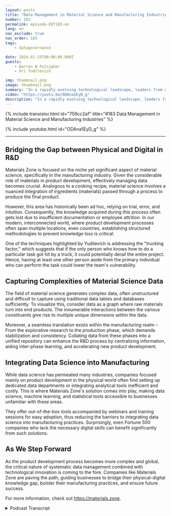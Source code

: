 ```yaml
---
layout: posts
title: "Data Management in Material Science and Manufacturing Industries"
number: 183
permalink: episode-EDT183-en
lang: en
nav_exclude: true
nav_order: 183
tags:
    - datagovernance

date: 2024-01-25T08:00:00.000Z
guests:
    - Darren W Pulsipher
    - Ori Yudilevich 

img: thumbnail.png
image: thumbnail.png
summary: "In a rapidly evolving technological landscape, leaders from diverse sectors apply data analytics, machine learning, and artificial intelligence to their operations. Today, look deeper at a company driving digital transformation in the manufacturing industry – Ori Yudilevich, the CTO of Materials Zone."
video: "https://youtu.be/ODAna1EyD_g"
description: "In a rapidly evolving technological landscape, leaders from diverse sectors apply data analytics, machine learning, and artificial intelligence to their operations. Today, look deeper at a company driving digital transformation in the manufacturing industry – Ori Yudilevich, the CTO of Materials Zone."
---
```


<div>
{% include transistor.html id="759cc2af" title="#183 Data Management in Material Science and Manufacturing Industries" %}

{% include youtube.html id="ODAna1EyD_g" %}
</div>

---

## Bridging the Gap between Physical and Digital in R&D

Materials Zone is focused on the niche yet significant aspect of material science, specifically in the manufacturing industry. Given the considerable role of materials in product development, effectively managing data becomes crucial. Analogous to a cooking recipe, material science involves a nuanced integration of ingredients (materials) passed through a process to produce the final product.

However, this area has historically been ad hoc, relying on trial, error, and intuition. Consequently, the knowledge acquired during this process often gets lost due to insufficient documentation or employee attrition. In our modern, interconnected world, where product development processes often span multiple locations, even countries, establishing structured methodologies to prevent knowledge loss is critical. 

One of the techniques highlighted by Yudilevich is addressing the "trucking factor," which suggests that if the only person who knows how to do a particular task got hit by a truck, it could potentially derail the entire project. Hence, having at least one other person aside from the primary individual who can perform the task could lower the team's vulnerability.

## Capturing Complexities of Material Science Data

The field of material science generates complex data, often unstructured and difficult to capture using traditional data tables and databases sufficiently. To visualize this, consider data as a graph where raw materials turn into end products. The innumerable interactions between the various constituents give rise to multiple unique dimensions within the data.

Moreover, a seamless translation exists within the manufacturing realm – From the explorative research to the production phase, which demands stabilization and consistency. Collating data from these phases into a unified repository can enhance the R&D process by centralizing information, aiding inter-phase learning, and accelerating new product development.

## Integrating Data Science into Manufacturing

While data science has permeated many industries, companies focused mainly on product development in the physical world often find setting up dedicated data departments or integrating analytical tools inefficient and costly. This is where Materials Zone's solution comes into play, making data science, machine learning, and statistical tools accessible to businesses unfamiliar with these areas.

They offer out-of-the-box tools accompanied by webinars and training sessions for easy adoption, thus reducing the barriers to integrating data science into manufacturing practices. Surprisingly, even Fortune 500 companies who lack the necessary digital skills can benefit significantly from such solutions.

## As We Step Forward

As the product development process becomes more complex and global, the critical nature of systematic data management combined with technological innovation is coming to the fore. Companies like Materials Zone are paving the path, guiding businesses to bridge their physical-digital knowledge gap, bolster their manufacturing practices, and ensure future success.

For more information, check out https://materials.zone. 



<details>
<summary> Podcast Transcript </summary>

<p></p>

</details>
